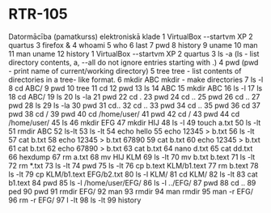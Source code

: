# RTR-105
Datormācība (pamatkurss) elektroniskā klade
1  VirtualBox --startvm XP
    2  quartus
    3  firefox &
    4  whoami
    5  who
    6  last
    7  pwd
    8  history
    9  uname
   10  man
   11  man uname
   12  history
1  VirtualBox --startvm XP
    2  quartus
    3  ls -a (ls - list directory contents, a, --all
              do not ignore entries starting with .)
    4  pwd  (pwd - print name of current/working directory)
    5  tree tree - list contents of directories in a tree-
       like format.
    6  mkdir ABC mkdir - make directories
    7  ls -l 
    8  cd ABC/
    9  pwd
   10  tree
   11  cd
   12  pwd
   13  ls
   14  ABC
   15  mkdir ABC
   16  ls -l
   17  ls
   18  cd ABC/
   19  ls
   20  ls -la
   21  pwd
   22  cd .
   23  pwd
   24  cd ..
   25  pwd
   26  cd ..
   27  pwd
   28  ls
   29  ls -la
   30  pwd
   31  cd..
   32  cd ..
   33  pwd
   34  cd ..
   35  pwd
   36  cd
   37  pwd
   38  cd /
   39  pwd
   40  cd /home/user/
   41  pwd
   42  cd /
   43  pwd
   44  cd /home/user/
   45  ls
   46  mkdir EFG
   47  mkdir HIJ
   48  ls -l
   49  touch a.txt
   50  ls -lt
   51  rmdir ABC
   52  ls-lt
   53  ls -lt
   54  echo hello
   55  echo 12345 > b.txt
   56  ls -lt
   57  cat b.txt
   58  echo 12345 > b.txt 67890
   59  cat b.txt
   60  echo 12345 > b.txt
   61  cat b.txt
   62  echo 67890 > b.txt
   63  cat b.txt
   64  nano d.txt
   65  cat dd.txt
   66  hexdump
   67  rm a.txt
   68  mv HIJ KLM
   69  ls -lt
   70  mv b.txt b.text
   71  ls -lt
   72  rm *.txt
   73  ls -lt
   74  pwd
   75  ls -lt
   76  cp b.text KLM/b1.text
   77  rm b.text
   78  ls -lt
   79  cp KLM/b1.text EFG/b2.txt
   80  ls -l KLM/
   81  cd KLM/
   82  ls -lt
   83  cat b1.text
   84  pwd
   85  ls -l /home/user/EFG/
   86  ls -l ../EFG/
   87  pwd
   88  cd ..
   89  ped
   90  pwd
   91  rmdir EFG/
   92  man
   93  rmdir
   94  man rmdir
   95  man -r EFG/
   96  rm -r EFG/
   97  l -lt
   98  ls -lt
   99  history
